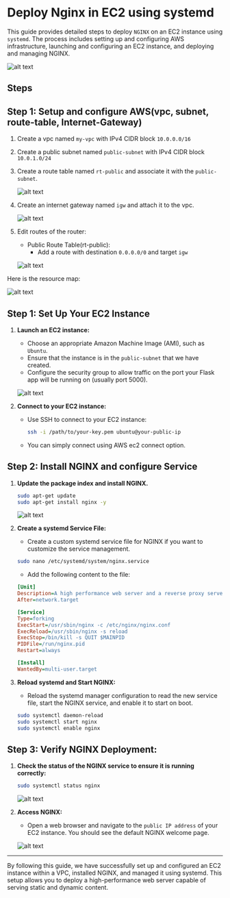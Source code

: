 # Deploy Nginx in EC2 using systemd

This guide provides detailed steps to deploy `NGINX` on an EC2 instance using `systemd`. The process includes setting up and configuring AWS infrastructure, launching and configuring an EC2 instance, and deploying and managing NGINX.

![alt text](https://github.com/Konami33/poridhi.io.intern/raw/main/AWS%20networking%20lab/lab%2008/images/image-10.png)

## Steps

## Step 1: Setup and configure AWS(vpc, subnet, route-table, Internet-Gateway)

1. Create a vpc named `my-vpc` with IPv4 CIDR block `10.0.0.0/16`
2. Create a public subnet named `public-subnet` with IPv4 CIDR block `10.0.1.0/24`
3. Create a route table named `rt-public` and associate it with the `public-subnet`.

   ![alt text](https://github.com/Konami33/poridhi.io.intern/raw/main/AWS%20networking%20lab/lab%2008/images/image-6.png)

4. Create an internet gateway named `igw` and attach it to the vpc.

   ![alt text](https://github.com/Konami33/poridhi.io.intern/raw/main/AWS%20networking%20lab/lab%2008/images/image-7.png)

5. Edit routes of the router:
   - Public Route Table(rt-public):
      - Add a route with destination `0.0.0.0/0` and target `igw`

   ![alt text](https://github.com/Konami33/poridhi.io.intern/raw/main/AWS%20networking%20lab/lab%2008/images/image-8.png)

Here is the resource map:

![alt text](https://github.com/Konami33/poridhi.io.intern/raw/main/AWS%20networking%20lab/lab%2008/images/image-1.png)


## Step 1: Set Up Your EC2 Instance

1. **Launch an EC2 instance:**
   - Choose an appropriate Amazon Machine Image (AMI), such as `Ubuntu`.
   - Ensure that the instance is in the `public-subnet` that we have created.
   - Configure the security group to allow traffic on the port your Flask app will be running on (usually port 5000).

   ![alt text](https://github.com/Konami33/poridhi.io.intern/raw/main/AWS%20networking%20lab/lab%2008/images/image-9.png)

2. **Connect to your EC2 instance:**
   - Use SSH to connect to your EC2 instance:
     ```bash
     ssh -i /path/to/your-key.pem ubuntu@your-public-ip
     ```
   - You can simply connect using AWS ec2 connect option.

## Step 2: Install NGINX and configure Service
1. **Update the package index and install NGINX.**

    ```sh
    sudo apt-get update
    sudo apt-get install nginx -y
    ```
   ![alt text](https://github.com/Konami33/poridhi.io.intern/raw/main/AWS%20networking%20lab/lab%2008/images/image.png)

2. **Create a systemd Service File:**
   - Create a custom systemd service file for NGINX if you want to customize the service management.

    ```sh
    sudo nano /etc/systemd/system/nginx.service
    ```

    - Add the following content to the file:

    ```ini
    [Unit]
    Description=A high performance web server and a reverse proxy server
    After=network.target

    [Service]
    Type=forking
    ExecStart=/usr/sbin/nginx -c /etc/nginx/nginx.conf
    ExecReload=/usr/sbin/nginx -s reload
    ExecStop=/bin/kill -s QUIT $MAINPID
    PIDFile=/run/nginx.pid
    Restart=always

    [Install]
    WantedBy=multi-user.target
    ```

3. **Reload systemd and Start NGINX:**
   - Reload the systemd manager configuration to read the new service file, start the NGINX service, and enable it to start on boot.

    ```sh
    sudo systemctl daemon-reload
    sudo systemctl start nginx
    sudo systemctl enable nginx
    ```

## Step 3: Verify NGINX Deployment:
1. **Check the status of the NGINX service to ensure it is running correctly:**

    ```sh
    sudo systemctl status nginx
    ```
   ![alt text](https://github.com/Konami33/poridhi.io.intern/raw/main/AWS%20networking%20lab/lab%2008/images/image-2.png)

2. **Access NGINX:**
   - Open a web browser and navigate to the `public IP address` of your EC2 instance. You should see the default NGINX welcome page.

   ![alt text](https://github.com/Konami33/poridhi.io.intern/raw/main/AWS%20networking%20lab/lab%2008/images/image-3.png)

---

By following this guide, we have successfully set up and configured an EC2 instance within a VPC, installed NGINX, and managed it using systemd. This setup allows you to deploy a high-performance web server capable of serving static and dynamic content. 